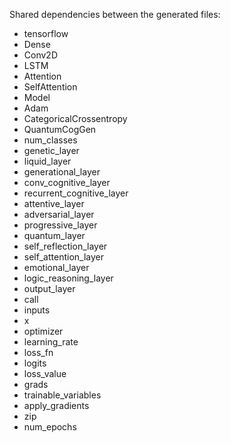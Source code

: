 Shared dependencies between the generated files:

- tensorflow
- Dense
- Conv2D
- LSTM
- Attention
- SelfAttention
- Model
- Adam
- CategoricalCrossentropy
- QuantumCogGen
- num_classes
- genetic_layer
- liquid_layer
- generational_layer
- conv_cognitive_layer
- recurrent_cognitive_layer
- attentive_layer
- adversarial_layer
- progressive_layer
- quantum_layer
- self_reflection_layer
- self_attention_layer
- emotional_layer
- logic_reasoning_layer
- output_layer
- call
- inputs
- x
- optimizer
- learning_rate
- loss_fn
- logits
- loss_value
- grads
- trainable_variables
- apply_gradients
- zip
- num_epochs